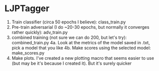 # LJPTagger
1. Train classifier (circa 50 epochs I believe): class_train.py
2. Pre-train adversarial (I do ~20-30 epochs, but normally it converges rather quickly): adv_train.py
3. combined training (not sure we can do 200, but let's try): combined_train.py
4a. Look at the metrics of the model saved in .txt, pick a model that you like
4b. Make scores using the selected model: make_scores.py
5. Make plots. I've created a new plotting macro that seems easier to use (but may be it's because I created it). But it's surely quicker
